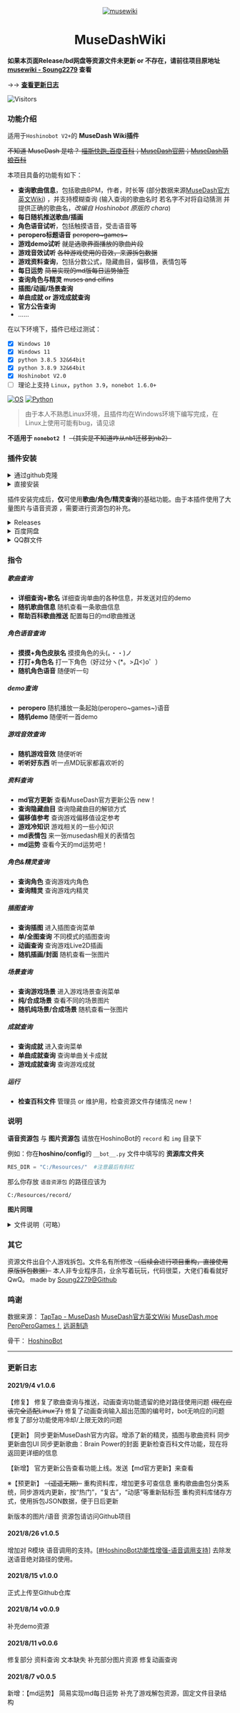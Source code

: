 <p align="center">
  <a href="https://sm.ms/image/gptjxEmihya6nr4">
    <img src="https://i.loli.net/2021/08/14/gptjxEmihya6nr4.png" alt="musewiki">
  </a>
</p>

<div align="center">

MuseDashWiki
===========================
<div align="left">


**如果本页面Release/bd网盘等资源文件未更新 or 不存在，请前往项目原地址 [musewiki - Soung2279](Https://github.com/Soung2279/musewiki) 查看**
  
→→ **[查看更新日志](#更新日志)**

![Visitors](https://jwenjian-visitor-badge-5.glitch.me/badge?page_id=Soung2279.musewiki.readme)

### 功能介绍

适用于``Hoshinobot V2+``的 **MuseDash Wiki插件**

~~不知道 MuseDash 是啥？ [喵斯快跑_百度百科](https://baike.baidu.com/item/%E5%96%B5%E6%96%AF%E5%BF%AB%E8%B7%91/57515152)；[MuseDash官网](http://www.peroperogames.com/)；[MuseDash萌娘百科](https://zh.moegirl.org.cn/Muse_Dash)~~

本项目具备的功能有如下：
- **查询歌曲信息**，包括歌曲BPM，作者，时长等 (部分数据来源[MuseDash官方英文Wiki](https://musedash.fandom.com/wiki/Muse_Dash_Wiki)) ，并支持模糊查询 (输入查询的歌曲名时 若名字不对将自动猜测 并提供正确的歌曲名，*改编自 Hoshinobot 原版的 chara*)
- **每日随机推送歌曲/插画**
- **角色语音试听**，包括触摸语音，受击语音等
- **peropero标题语音**  ~~peropero\~games\~~~
- **游戏demo试听**  ~~就是选歌界面播放的歌曲片段~~
- **游戏音效试听**  ~~各种游戏使用的音效，来源拆包数据~~
- **游戏资料查询**，包括分数公式，隐藏曲目，偏移值，表情包等
- **每日运势**  ~~简易实现的md版每日运势抽签~~
- **查询角色与精灵**  ~~muses and elfins~~
- **插图/动画/场景查询**  
- **单曲成就 or 游戏成就查询**
- **官方公告查询**
- ……

在以下环境下，插件已经过测试：
- [x] ``Windows 10``
- [x] ``Windows 11``
- [x] ``python 3.8.5 32&64bit``
- [x] ``python 3.8.9 32&64bit``
- [x] ``Hoshinobot V2.0``
- [ ] 理论上支持 ``Linux``，``python 3.9``，``nonebot 1.6.0+``

[![OS](https://img.shields.io/badge/Windows10-0078d6?style=flat-square&logo=windows&logoColor=fff)](https://www.microsoft.com/zh-cn/windows)  [![Python](https://img.shields.io/badge/Python-yellow?style=flat-square&logo=python)](https://www.python.org/)

> 由于本人不熟悉Linux环境，且插件均在Windows环境下编写完成，在Linux上使用可能有bug，请见谅

**不适用于 ``nonebot2`` ！** ~~（其实是不知道咋从nb1迁移到nb2）~~

### 插件安装

<details>
  <summary>通过github克隆</summary>

在**hoshino/modules**文件夹中，打开cmd或者powershell，输入以下代码按回车执行：

```powershell
git clone https://github.com/Soung2279/musewiki.git
```

之后关闭cmd或powershell，打开**hoshino/config**的`__bot__.py`文件，在**MODULES_ON** = {}里添加 ``musewiki``
```python
# 启用的模块
MODULES_ON = {
    'xxx',
    'xxx',
    'musewiki',  #注意英文逗号！
    'xxx',
}
```

之后将本文件夹中的 ``R.py`` 移动至 ``hoshino`` 路径下（覆盖原来的 R.py）

如果未在本文件夹下找到 ``R.py`` ，可前往→→  [HoshinoBot功能性增强-语音调用支持](https://github.com/Soung2279/advance_R)

</details>

<details>
  <summary>直接安装</summary>

直接下载本插件[musewiki](https://github.com/Soung2279/musewiki/archive/refs/heads/master.zip)，解压至**hoshino/modules**

之后打开**hoshino/config**的`__bot__.py`文件，在**MODULES_ON** = {}里添加advance_check
```python
# 启用的模块
MODULES_ON = {
    'xxx',
    'xxx',
    'advance_check',  #注意英文逗号！
    'xxx',
    'xxx',
}
```

之后将本文件夹中的 ``R.py`` 移动至 ``hoshino`` 路径下（覆盖原来的 R.py）

如果未在本文件夹下找到 ``R.py`` ，可前往→→  [HoshinoBot功能性增强-语音调用支持](https://github.com/Soung2279/advance_R)

</details>


插件安装完成后，**仅**可使用**歌曲/角色/精灵查询**的基础功能。由于本插件使用了大量图片与语音资源 ，需要进行资源包的补充。

<details>
  <summary>Releases</summary>

  →→ [Github项目Releases](https://github.com/Soung2279/musewiki/releases)

</details>

<details>
  <summary>百度网盘</summary>
 
 - [语音资源包 - 1.6g](https://pan.baidu.com/s/1uu8NpD6GT2RxWaVS_K4o8A)
 > 包含demo歌曲，角色语音，菜单bgm等
 > 提取码：2279
 > 更新时间：2021/9/4

 - [图片资源包 - 952mb](https://pan.baidu.com/s/1RJgK26UIDoKxRYGsPXq_cQ)
 > 包含歌曲封面图片，角色/精灵图片，UI等
 > 提取码：2279
 > 更新时间：2021/9/4
  
</details>

<details>
  <summary>QQ群文件</summary>
 
 - [点击链接加入群聊【SoungBot交流群（free edition】](https://jq.qq.com/?_wv=1027&k=DXw3Feqg)
 > 请在群文件中自助下载
  
</details>

### 指令

##### 歌曲查询
- **详细查询+歌名**  详细查询单曲的各种信息，并发送对应的demo
- **随机歌曲信息**  随机查看一条歌曲信息
- **帮助百科歌曲推送**  配置每日的md歌曲推送
##### 角色语音查询
- **摸摸+角色皮肤名**  摸摸角色的头(。・・)ノ
- **打打+角色名**  打一下角色（好过分ヽ(*。>Д<)o゜）
- **随机角色语音**  随便听一句
##### demo查询
- **peropero**  随机播放一条起始(peropero\~games\~)语音
- **随机demo**  随便听一首demo
##### 游戏音效查询
- **随机游戏音效**  随便听听
- **听听好东西**  听一点MD玩家都喜欢听的
##### 资料查询
- **md官方更新** 查看MuseDash官方更新公告  new！
- **查询隐藏曲目**  查询隐藏曲目的解锁方式
- **偏移值参考**  查询游戏偏移值设定参考
- **游戏冷知识**  游戏相关的一些小知识
- **md表情包**  来一张musedash相关的表情包
- **md运势**  查看今天的md运势吧！
##### 角色&精灵查询
- **查询角色**  查询游戏内角色
- **查询精灵**  查询游戏内精灵
##### 插图查询
- **查询插图**  进入插图查询菜单
- **单/全图查询**  不同模式的插图查询
- **动画查询**  查询游戏Live2D插画
- **随机插画/封面**  随机查看一张图片
##### 场景查询
- **查询游戏场景**  进入游戏场景查询菜单
- **纯/合成场景**  查看不同的场景图片
- **随机纯场景/合成场景**  随机查看一张图片
##### 成就查询
- **查询成就**  进入查询菜单
- **单曲成就查询**  查询单曲关卡成就
- **游戏成就查询**  查询游戏成就
##### 运行
- **检查百科文件**  管理员 or 维护用，检查资源文件存储情况  new！


### 说明

**语音资源包** 与 **图片资源包** 请放在HoshinoBot的 ``record`` 和 ``img`` 目录下

例如：你在**hoshino/config**的 `__bot__.py` 文件中填写的 **资源库文件夹**
```python
RES_DIR = "C:/Resources/"  #注意最后有斜杠
```
那么你存放 ``语音资源包`` 的路径应该为

``C:/Resources/record/``

**图片同理**

<details>
  <summary>文件说明（可略）</summary>

``_chip_data.py`` 是游戏角色&精灵 的录入数据 **如果需要自行增添条目，请在此处修改**

``_record_data.py`` 是语音字幕与角色语音的对应  **如果需要自行增添条目，请在此处修改**

``_song_data.py``  是歌曲/小贴士的录入数据  **如果需要自行增添条目，请在此处修改**

``chara.py``  与歌名猜测功能相关，是对Hoshinobot原版chara的改编

``musewiki_achievement.py``  查询成就的主文件

``musewiki_artwork.py``  查询插画的主文件

``musewiki_character.py``  查询角色的主文件

``musewiki_luck.py``  md运势的主文件

``musewiki_query.py``  资料库主文件

``musewiki_record.py``  游戏语音的主文件

``musewiki_song.py`` 是查询歌曲的主文件

``wiki_log.py``  检查百科文件的主文件

``R.py`` R模块增强版，让Hoshinobot支持模块语音调用

</details>


### 其它

资源文件出自个人游戏拆包。文件名有所修改 ~~（后续会进行项目重构，直接使用原版拆包数据）~~
本人非专业程序员，业余写着玩玩，代码很菜，大佬们看看就好QwQ。
made by [Soung2279@Github](https://github.com/Soung2279/)

### 鸣谢

数据来源：
[TapTap - MuseDash](https://www.taptap.com/app/60809)
[MuseDash官方英文Wiki](https://musedash.fandom.com/wiki/Muse_Dash_Wiki)
[MuseDash.moe](https://musedash.moe/)
[PeroPeroGames！](http://www.peroperogames.com/)
[远哥制造](https://lab.yangezhizao.cn/musedash)

骨干：
[HoshinoBot](https://github.com/Ice-Cirno/HoshinoBot)

****

### 更新日志

#### 2021/9/4  v1.0.6

【修复】
修复了歌曲查询与推送，动画查询功能遗留的绝对路径使用问题  ~~(现在应该完全适配Linux了)~~
修复了动画查询输入超出范围的编号时，bot无响应的问题
修复了部分功能使用冷却/上限无效的问题

【更新】
同步更新MuseDash官方内容。增添了新的精灵，插图与歌曲资料
同步更新曲包UI
同步更新歌曲：Brain Power的封面
更新检查百科文件功能，现在将返回更详细的信息

【新增】
官方更新公告查看功能上线。发送【md官方更新】来查看

※【预更新】 ~~（遥遥无期）~~
重构资料库，增加更多可查信息
重构歌曲曲包分类系统，同步游戏内更新，按“热门”，“复古”，“动感”等重新贴标签
重构资料库储存方式，使用拆包JSON数据，便于日后更新

新版本的图片/语音 资源包请访问Github项目

#### 2021/8/26  v1.0.5

增加对 R模块 语音调用的支持。[[#HoshinoBot功能性增强-语音调用支持](https://github.com/Soung2279/advance_R)]
去除发送语音绝对路径的使用。

#### 2021/8/15  v1.0.0

正式上传至Github仓库

#### 2021/8/14  v0.0.9

补充demo资源

#### 2021/8/11  v0.0.6

修复部分 资料查询 文本缺失
补充部分图片资源
修复动画查询

#### 2021/8/7  v0.0.5

新增：【md运势】  简易实现md每日运势
补充了游戏解包资源，固定文件目录结构

